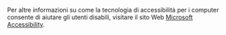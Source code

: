 Per altre informazioni su come la tecnologia di accessibilità per i computer consente di aiutare gli utenti disabili, visitare il sito Web [Microsoft Accessibility](http://go.microsoft.com/fwlink/?LinkId=8431).